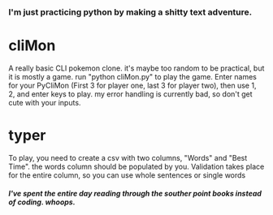 ### I'm just practicing python by making a shitty text adventure.
 
# cliMon
A really basic CLI pokemon clone. it's maybe too random to be practical, but it is mostly a game.
run "python cliMon.py" to play the game. Enter names for your PyCliMon (First 3 for player one, last 3 for player two), then use 1, 2, and enter keys to play.
my error handling is currently bad, so don't get cute with your inputs.


# typer
To play, you need to create a csv with two columns, "Words" and "Best Time". the words column should be populated by you.
Validation takes place for the entire column, so you can use whole sentences or single words
##### I've spent the entire day reading through the souther point books instead of coding. whoops.